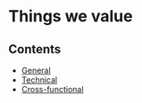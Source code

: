# Things we value

## Contents

* [General](https://github.com/MYOB-Technology/General_Developer/tree/master/things-we-value/general)
* [Technical](https://github.com/MYOB-Technology/General_Developer/tree/master/things-we-value/technical)
* [Cross-functional](https://github.com/MYOB-Technology/General_Developer/tree/master/things-we-value/cross-functional)
